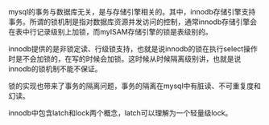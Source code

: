 mysql的事务与数据库无关，是与存储引擎相关的。其中，innodb存储引擎支持事务。所谓的锁机制是指对数据库资源并发访问的控制，通常innodb存储引擎会在表中行记录级别上加锁，而myISAM存储引擎的锁是表级别的。

innodb提供的是非锁定读、行级锁支持，也就是说innodb的锁在执行select操作时是不会加锁的，在写的时候会加锁。这时候从时候隔离级别讲，也就是说innodb的锁机制不能不保证。

锁的实现也带来了事务的隔离问题，事务的隔离在mysql中有脏读、不可重复度和幻读。

innodb中包含latch和lock两个概念，latch可以理解为一个轻量级lock。

